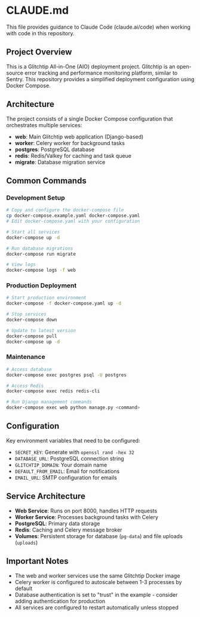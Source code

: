 # CLAUDE.md

This file provides guidance to Claude Code (claude.ai/code) when working with code in this repository.

## Project Overview

This is a Glitchtip All-in-One (AIO) deployment project. Glitchtip is an open-source error tracking and performance monitoring platform, similar to Sentry. This repository provides a simplified deployment configuration using Docker Compose.

## Architecture

The project consists of a single Docker Compose configuration that orchestrates multiple services:

- **web**: Main Glitchtip web application (Django-based)
- **worker**: Celery worker for background tasks
- **postgres**: PostgreSQL database
- **redis**: Redis/Valkey for caching and task queue
- **migrate**: Database migration service

## Common Commands

### Development Setup

```bash
# Copy and configure the docker-compose file
cp docker-compose.example.yaml docker-compose.yaml
# Edit docker-compose.yaml with your configuration

# Start all services
docker-compose up -d

# Run database migrations
docker-compose run migrate

# View logs
docker-compose logs -f web
```

### Production Deployment

```bash
# Start production environment
docker-compose -f docker-compose.yaml up -d

# Stop services
docker-compose down

# Update to latest version
docker-compose pull
docker-compose up -d
```

### Maintenance

```bash
# Access database
docker-compose exec postgres psql -U postgres

# Access Redis
docker-compose exec redis redis-cli

# Run Django management commands
docker-compose exec web python manage.py <command>
```

## Configuration

Key environment variables that need to be configured:

- `SECRET_KEY`: Generate with `openssl rand -hex 32`
- `DATABASE_URL`: PostgreSQL connection string
- `GLITCHTIP_DOMAIN`: Your domain name
- `DEFAULT_FROM_EMAIL`: Email for notifications
- `EMAIL_URL`: SMTP configuration for emails

## Service Architecture

- **Web Service**: Runs on port 8000, handles HTTP requests
- **Worker Service**: Processes background tasks with Celery
- **PostgreSQL**: Primary data storage
- **Redis**: Caching and Celery message broker
- **Volumes**: Persistent storage for database (`pg-data`) and file uploads (`uploads`)

## Important Notes

- The web and worker services use the same Glitchtip Docker image
- Celery worker is configured to autoscale between 1-3 processes by default
- Database authentication is set to "trust" in the example - consider adding authentication for production
- All services are configured to restart automatically unless stopped